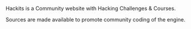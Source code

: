 Hackits is a Community website with Hacking Challenges & Courses.

Sources are made available to promote community coding of the engine.